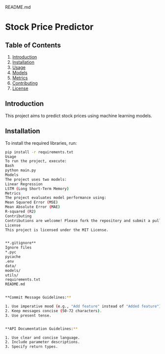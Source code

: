 README.md
# Stock Price Predictor

## Table of Contents

1. [Introduction](#introduction)
2. [Installation](#installation)
3. [Usage](#usage)
4. [Models](#models)
5. [Metrics](#metrics)
6. [Contributing](#contributing)
7. [License](#license)

## Introduction

This project aims to predict stock prices using machine learning models.

## Installation

To install the required libraries, run:
```bash
pip install -r requirements.txt
Usage
To run the project, execute:
Bash
python main.py
Models
The project uses two models:
Linear Regression
LSTM (Long Short-Term Memory)
Metrics
The project evaluates model performance using:
Mean Squared Error (MSE)
Mean Absolute Error (MAE)
R-squared (R2)
Contributing
Contributions are welcome! Please fork the repository and submit a pull request.
License
This project is licensed under the MIT License.


**.gitignore**
Ignore files
*.pyc
pycache
.env
data/
models/
utils/
requirements.txt
README.md


**Commit Message Guidelines:**

1. Use imperative mood (e.g., "Add feature" instead of "Added feature").
2. Keep messages concise (50-72 characters).
3. Use present tense.


**API Documentation Guidelines:**

1. Use clear and concise language.
2. Include parameter descriptions.
3. Specify return types.
